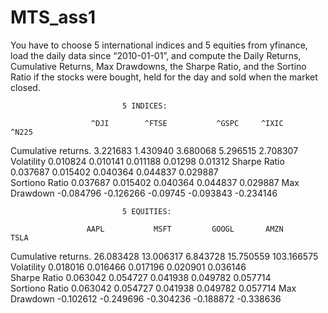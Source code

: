 # MTS_ass1
You have to choose 5 international indices and 5 equities from yfinance, load the daily data since “2010-01-01”, and compute the Daily Returns, Cumulative Returns, Max Drawdowns, the Sharpe Ratio, and the Sortino Ratio if the stocks were bought, held for the day and sold when the market closed.
                          
                             5 INDICES:

                      ^DJI        ^FTSE           ^GSPC     ^IXIC         ^N225
Cumulative returns.  3.221683      1.430940     3.680068    5.296515      2.708307     
Volatility           0.010824      0.010141     0.011188    0.01298       0.01312 
Sharpe Ratio         0.037687      0.015402     0.040364    0.044837      0.029887       
Sortiono Ratio       0.037687      0.015402     0.040364    0.044837      0.029887 
Max Drawdown        -0.084796     -0.126266    -0.09745    -0.093843     -0.234146 

                             5 EQUITIES:
                             
                     AAPL           MSFT         GOOGL       AMZN          TSLA
Cumulative returns.  26.083428    13.006317    6.843728    15.750559     103.166575            
Volatility           0.018016     0.016466     0.017196    0.020901      0.036146          
Sharpe Ratio         0.063042     0.054727     0.041938    0.049782      0.057714     
Sortiono Ratio       0.063042     0.054727     0.041938    0.049782      0.057714 
Max Drawdown        -0.102612    -0.249696    -0.304236   -0.188872     -0.338636             
